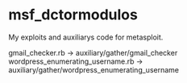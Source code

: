 # msf_dctormodulos
My exploits and auxiliarys code for metasploit.

gmail_checker.rb -> auxiliary/gather/gmail_checker <br>
wordpress_enumerating_username.rb -> auxiliary/gather/wordpress_enumerating_username
